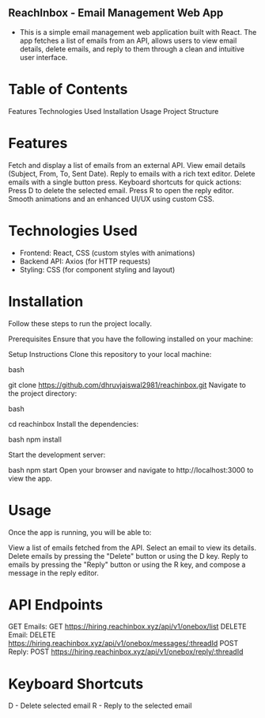 ## ReachInbox - Email Management Web App
- This is a simple email management web application built with React. The app fetches a list of emails from an API, allows users to view email details, delete emails, and reply to them through a clean and intuitive user interface.

# Table of Contents

Features
Technologies Used
Installation
Usage
Project Structure

# Features
Fetch and display a list of emails from an external API.
View email details (Subject, From, To, Sent Date).
Reply to emails with a rich text editor.
Delete emails with a single button press.
Keyboard shortcuts for quick actions:
Press D to delete the selected email.
Press R to open the reply editor.
Smooth animations and an enhanced UI/UX using custom CSS.

# Technologies Used
- Frontend: React, CSS (custom styles with animations)
- Backend API: Axios (for HTTP requests)
- Styling: CSS (for component styling and layout)

# Installation

Follow these steps to run the project locally.

Prerequisites
Ensure that you have the following installed on your machine:


Setup Instructions
Clone this repository to your local machine:

bash

git clone https://github.com/dhruvjaiswal2981/reachinbox.git
Navigate to the project directory:

bash

cd reachinbox
Install the dependencies:

bash
npm install

Start the development server:

bash
npm start
Open your browser and navigate to http://localhost:3000 to view the app.

# Usage
Once the app is running, you will be able to:

View a list of emails fetched from the API.
Select an email to view its details.
Delete emails by pressing the "Delete" button or using the D key.
Reply to emails by pressing the "Reply" button or using the R key, and compose a message in the reply editor.

# API Endpoints
GET Emails: GET https://hiring.reachinbox.xyz/api/v1/onebox/list
DELETE Email: DELETE https://hiring.reachinbox.xyz/api/v1/onebox/messages/:threadId
POST Reply: POST https://hiring.reachinbox.xyz/api/v1/onebox/reply/:threadId

# Keyboard Shortcuts
D - Delete selected email
R - Reply to the selected email
